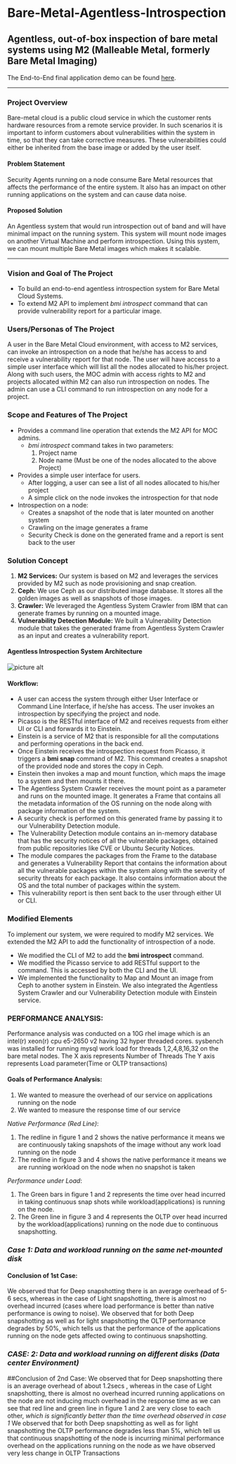 # Bare-Metal-Agentless-Introspection
## Agentless, out-of-box inspection of bare metal systems using M2 (Malleable Metal, formerly Bare Metal Imaging)

The End-to-End final application demo can be found [here](https://www.youtube.com/watch?v=IRjz0__lJ2c).

** **

### Project Overview
Bare-metal cloud is a public cloud service in which the customer rents hardware resources from a remote service provider. In such scenarios it is important to inform customers about vulnerabilities within the system in time, so that they can take corrective measures. These vulnerabilities could either be inherited from the base image or added by the user itself.

#### Problem Statement
Security Agents running on a node consume Bare Metal resources that affects the performance of the entire system. It also has an impact on other running applications on the system and can cause data noise. 
#### Proposed Solution
An Agentless system that would run introspection out of band and will have minimal impact on the running system. This system will mount node images on another Virtual Machine and perform introspection. Using this system, we can mount multiple Bare Metal images which makes it scalable. 
** **
### Vision and Goal of The Project
* To build an end-to-end agentless introspection system for Bare Metal Cloud Systems.
* To extend M2 API to implement _bmi introspect_ command that can provide vulnerability report for a particular image.

### Users/Personas of The Project
A user in the Bare Metal Cloud environment, with access to M2 services, can invoke an introspection on a node that he/she has access to and receive a vulnerability report for that node. The user will have access to a simple user interface which will list all the nodes allocated to his/her project. Along with such users, the MOC admin with access rights to M2 and projects allocated within M2 can also run introspection on nodes. The admin can use a CLI command to run introspection on any node for a project.

### Scope and Features of The Project
* Provides a command line operation that extends the M2 API for MOC admins.
  * _bmi introspect_ command takes in two parameters:
    1. Project name
    2. Node name (Must be one of the nodes allocated to the above Project)
* Provides a simple user interface for users.
  * After logging, a user can see a list of all nodes allocated to his/her project
  * A simple click on the node invokes the introspection for that node
* Introspection on a node:
  * Creates a snapshot of the node that is later mounted on another system
  * Crawling on the image generates a frame
  * Security Check is done on the generated frame and a report is sent back to the user

### Solution Concept

1. __M2 Services:__ Our system is based on M2 and leverages the services provided by M2 such as node provisioning and snap creation.
2. __Ceph:__ We use Ceph as our distributed image database. It stores all the golden images as well as snapshots of those images.
3. __Crawler:__ We leveraged the Agentless System Crawler from IBM that can generate frames by running on a mounted image.
4. __Vulnerability Detection Module:__ We built a Vulnerability Detection module that takes the generated frame from Agentless System Crawler as an input and creates a vulnerability report.

#### Agentless Introspection System Architecture
![picture alt](https://github.com/BU-NU-CLOUD-SP18/Bare-Metal-Agentless-Introspection/blob/master/Architecture_Agentless.jpg "Title is optional")

#### Workflow:
* A user can access the system through either User Interface or Command Line Interface, if he/she has access. The user invokes an introspection by specifying the project and node.
* Picasso is the RESTful interface of M2 and receives requests from either UI or CLI and forwards it to Einstein.
* Einstein is a service of M2 that is responsible for all the computations and performing operations in the back end.
* Once Einstein receives the introspection request from Picasso, it triggers a __bmi snap__ command of M2. This command creates a snapshot of the provided node and stores the copy in Ceph.
* Einstein then invokes a map and mount function, which maps the image to a system and then mounts it there.
* The Agentless System Crawler receives the mount point as a parameter and runs on the mounted image. It generates a Frame that contains all the metadata information of the OS running on the node along with package information of the system.
* A security check is performed on this generated frame by passing it to our Vulnerability Detection module. 
* The Vulnerability Detection module contains an in-memory database that has the security notices of all the vulnerable packages, obtained from public repositories like CVE or Ubuntu Security Notices. 
* The module compares the packages from the Frame to the database and generates a Vulnerability Report that contains the information about all the vulnerable packages within the system along with the severity of security threats for each package. It also contains information about the OS and the total number of packages within the system.
* This vulnerability report is then sent back to the user through either UI or CLI.

### Modified Elements

To implement our system, we were required to modify M2 services. We extended the M2 API to add the functionality of introspection of a node. 
  * We modified the CLI of M2 to add the __bmi introspect__ command.
  * We modified the Picasso service to add RESTful support to the command. This is accessed by both the CLI and the UI.
  * We implemented the functionality to Map and Mount an image from Ceph to another system in Einstein. We also integrated the Agentless System Crawler and our Vulnerability Detection module with Einstein service.

### PERFORMANCE ANALYSIS:

Performance analysis was conducted on a 10G rhel image which is an intel(r) xeon(r) cpu e5-2650 v2 having 32 hyper threaded cores. 
sysbench was installed for running mysql work load for threads 1,2,4,8,16,32 on the bare metal nodes. 
The X axis represents Number of Threads 
The Y axis represents Load parameter(Time or OLTP transactions)
 
#### Goals of Performance Analysis:
1. We wanted to measure the overhead of our service on applications running on the node
2. We wanted to measure the response time of our service

*_Native Performance (Red Line)_*:
1. The redline in figure 1 and 2 shows the native performance it means we are continuously taking snapshots of the image without any work load running on the node
2. The redline in figure 3 and 4 shows the native performance it means we are running workload on the node when no snapshot is taken

*_Performance under Load_*:
1. The Green bars in figure 1 and 2 represents the time over head incurred in taking continuous snap shots while workload(applications) is running on the node.
2. The Green line in figure 3 and 4 represents the OLTP over head incurred by the workload(applications) running on the node due to continuous snapshotting. 

### *Case 1: Data and workload running on the same net-mounted disk*
 
#### Conclusion of 1st Case:
We observed that for Deep snapshotting there is an average overhead of 5-6 secs, whereas in the case of Light snapshotting, there is almost no overhead incurred (cases where load performance is better than native performance is owing to noise).
We observed that for both Deep snapshotting as well as for light snapshotting the OLTP performance degrades by 50%, which tells us that the performance of the applications running on the node gets affected owing to continuous snapshotting. 

### *CASE: 2: Data and workload running on different disks (Data center Environment)*

 
##Conclusion of 2nd  Case:
We observed that for Deep snapshotting there is an average overhead of about 1.2secs , whereas in the case of Light snapshotting, there is almost no overhead incurred running applications on the node are not inducing much overhead in the response time as we can see that red line and green line in figure 1 and 2 are very close to each other, *which is significantly better than the time overhead observed in case 1*
We observed that for both Deep snapshotting as well as for light snapshotting the OLTP performance degrades less than 5%, which tell us that continuous snapshotting of the node is incurring minimal performance overhead on the applications running on the node as we have observed very less change in OLTP Transactions

